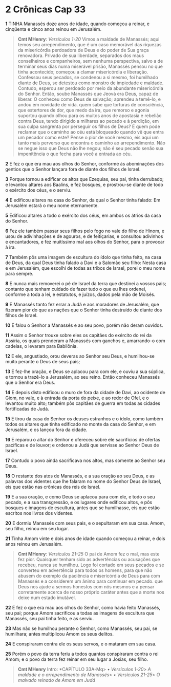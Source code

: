 # 2 Crônicas Cap 33

**1** 	TINHA Manassés doze anos de idade, quando começou a reinar, e cinqüenta e cinco anos reinou em Jerusalém.

> **Cmt MHenry**: *Versículos 1-20* Vimos a maldade de Manassés; aqui temos seu arrependimento, que é um caso memorável das riquezas da misericórdia perdoadora de Deus e do poder de Sua graça renovadora. Privado de sua liberdade, separados dos maus conselheiros e companheiros, sem nenhuma perspectiva, salvo a de terminar seus dias numa miserável prisão, Manassés pensou no que tinha acontecido; começou a clamar misericórdia e liberação. Confessou seus pecados, se condenou a si mesmo, foi humilhado diante de Deus, se detestou como monstro de impiedade e maldade. Contudo, esperou ser perdoado por meio da abundante misericórdia do Senhor. Então, soube Manassés que Jeová era Deus, capaz de liberar. O conheceu como Deus de salvação; aprendeu a temê-lo, e andou em novidade de vida. quem sabe que torturas de consciência, que estertores de dor, que medo da ira, que remorso e agonia suportou quando olhou para os muitos anos de apostasia e rebelião contra Deus, tendo dirigido a milhares ao pecado e à perdição, em sua culpa sangrenta por perseguir os filhos de Deus? E quem pode reclamar que o caminho ao céu está bloqueado quando vê que entra um pecador como este? Pense o pior de você mesmo, eis aqui um tanto mais perverso que encontra o caminho ao arrependimento. Não se negue isso que Deus não lhe negou; não é seu pecado senão sua impenitência o que fecha para você a entrada ao céu.

**2** 	E fez o que era mau aos olhos do Senhor, conforme às abominações dos gentios que o Senhor lançara fora de diante dos filhos de Israel.

**3** 	Porque tornou a edificar os altos que Ezequias, seu pai, tinha derrubado; e levantou altares aos Baalins, e fez bosques, e prostrou-se diante de todo o exército dos céus, e o serviu.

**4** 	E edificou altares na casa do Senhor, da qual o Senhor tinha falado: Em Jerusalém estará o meu nome eternamente.

**5** 	Edificou altares a todo o exército dos céus, em ambos os átrios da casa do Senhor.

**6** 	Fez ele também passar seus filhos pelo fogo no vale do filho de Hinom, e usou de adivinhações e de agouros, e de feitiçarias, e consultou adivinhos e encantadores, e fez muitíssimo mal aos olhos do Senhor, para o provocar à ira.

**7** 	Também pôs uma imagem de escultura do ídolo que tinha feito, na casa de Deus, da qual Deus tinha falado a Davi e a Salomão seu filho: Nesta casa e em Jerusalém, que escolhi de todas as tribos de Israel, porei o meu nome para sempre.

**8** 	E nunca mais removerei o pé de Israel da terra que destinei a vossos pais; contanto que tenham cuidado de fazer tudo o que eu lhes ordenei, conforme a toda a lei, e estatutos, e juízos, dados pela mão de Moisés.

**9** 	E Manassés tanto fez errar a Judá e aos moradores de Jerusalém, que fizeram pior do que as nações que o Senhor tinha destruído de diante dos filhos de Israel.

**10** 	E falou o Senhor a Manassés e ao seu povo, porém não deram ouvidos.

**11** 	Assim o Senhor trouxe sobre eles os capitães do exército do rei da Assíria, os quais prenderam a Manassés com ganchos e, amarrando-o com cadeias, o levaram para Babilônia.

**12** 	E ele, angustiado, orou deveras ao Senhor seu Deus, e humilhou-se muito perante o Deus de seus pais;

**13** 	E fez-lhe oração, e Deus se aplacou para com ele, e ouviu a sua súplica, e tornou a trazê-lo a Jerusalém, ao seu reino. Então conheceu Manassés que o Senhor era Deus.

**14** 	E depois disto edificou o muro de fora da cidade de Davi, ao ocidente de Giom, no vale, e à entrada da porta do peixe, e ao redor de Ofel, e o levantou muito alto; também pôs capitães de guerra em todas as cidades fortificadas de Judá.

**15** 	E tirou da casa do Senhor os deuses estranhos e o ídolo, como também todos os altares que tinha edificado no monte da casa do Senhor, e em Jerusalém, e os lançou fora da cidade.

**16** 	E reparou o altar do Senhor e ofereceu sobre ele sacrifícios de ofertas pacíficas e de louvor; e ordenou a Judá que servisse ao Senhor Deus de Israel.

**17** 	Contudo o povo ainda sacrificava nos altos, mas somente ao Senhor seu Deus.

**18** 	O restante dos atos de Manassés, e a sua oração ao seu Deus, e as palavras dos videntes que lhe falaram no nome do Senhor Deus de Israel, eis que estão nas crônicas dos reis de Israel.

**19** 	E a sua oração, e como Deus se aplacou para com ele, e todo o seu pecado, e a sua transgressão, e os lugares onde edificou altos, e pôs bosques e imagens de escultura, antes que se humilhasse, eis que estão escritos nos livros dos videntes.

**20** 	E dormiu Manassés com seus pais, e o sepultaram em sua casa. Amom, seu filho, reinou em seu lugar.

**21** 	Tinha Amom vinte e dois anos de idade quando começou a reinar, e dois anos reinou em Jerusalém.

> **Cmt MHenry**: *Versículos 21-25* O pai de Amom fez o mal, mas este fez pior. Quaisquer tenham sido as advertências ou acusações que recebeu, nunca se humilhou. Logo foi cortado em seus pecados e se converteu em advertência para todos os homens, para que não abusem do exemplo da paciência e misericórdia de Deus para com Manassés e a considerem um ânimo para continuar em pecado. que Deus nos ajude a sermos honestos com nós mesmos e a pensar corretamente acerca de nosso próprio caráter antes que a morte nos deixe num estado imutável.

**22** 	E fez o que era mau aos olhos do Senhor, como havia feito Manassés, seu pai; porque Amom sacrificou a todas as imagens de escultura que Manassés, seu pai tinha feito, e as serviu.

**23** 	Mas não se humilhou perante o Senhor, como Manassés, seu pai, se humilhara; antes multiplicou Amom os seus delitos.

**24** 	E conspiraram contra ele os seus servos, e o mataram em sua casa.

**25** 	Porém o povo da terra feriu a todos quantos conspiraram contra o rei Amom; e o povo da terra fez reinar em seu lugar a Josias, seu filho.


> **Cmt MHenry** Intro: *CAPÍTULO 33A-Mq> *• Versículos 1-20*> *A maldade e o arrependimento de Manassés*> *• Versículos 21-25*> *O malvado reinado de Amom em Judá*